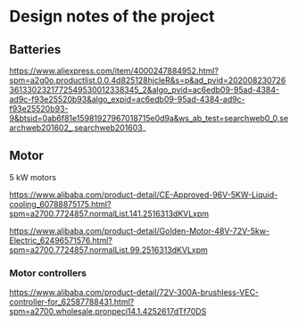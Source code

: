 # Design notes of the project


## Batteries

https://www.aliexpress.com/item/4000247884952.html?spm=a2g0o.productlist.0.0.4d825128hjcleR&s=p&ad_pvid=2020082307263613302321772549530012338345_2&algo_pvid=ac6edb09-95ad-4384-ad9c-f93e25520b93&algo_expid=ac6edb09-95ad-4384-ad9c-f93e25520b93-9&btsid=0ab6f81e15981927967018715e0d9a&ws_ab_test=searchweb0_0,searchweb201602_,searchweb201603_

## Motor

5 kW motors

https://www.alibaba.com/product-detail/CE-Approved-96V-5KW-Liquid-cooling_60788875175.html?spm=a2700.7724857.normalList.141.2516313dKVLxpm

https://www.alibaba.com/product-detail/Golden-Motor-48V-72V-5kw-Electric_62496571576.html?spm=a2700.7724857.normalList.99.2516313dKVLxpm

### Motor controllers

https://www.alibaba.com/product-detail/72V-300A-brushless-VEC-controller-for_62587788431.html?spm=a2700.wholesale.pronpeci14.1.4252617dTf70DS